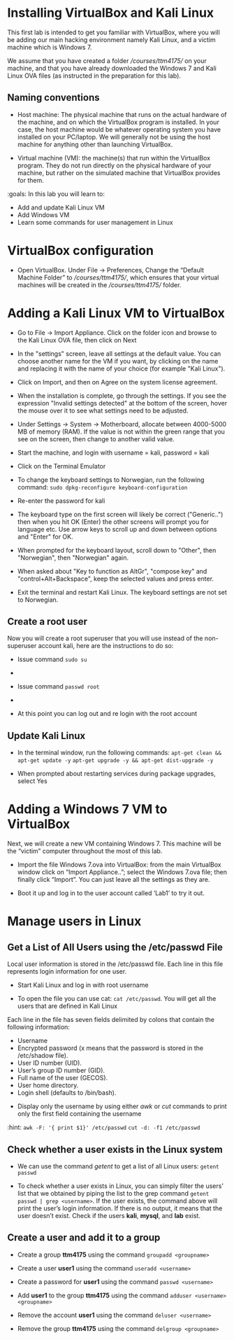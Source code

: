 # Installing VirtualBox and Kali Linux

This first lab is intended to get you familiar with VirtualBox, where you will be adding our main hacking environment namely Kali Linux, and a victim machine which is Windows 7. 

We assume that you have created a folder */courses/ttm4175/* on your machine, and that you have already downloaded the Windows 7 and Kali Linux OVA files (as instructed in the preparation for this lab).

## Naming conventions

+ Host machine: The physical machine that runs on the actual hardware of the machine, and on which the VirtualBox program is installed. In your case, the host machine would be whatever operating system you have installed on your PC/laptop. We will generally not be using the host machine for anything other than launching VirtualBox.

+ Virtual machine (VM): the machine(s) that run within the VirtualBox program. They do not run directly on the physical hardware of your machine, but rather on the simulated machine that VirtualBox provides for them.

:goals: In this lab you will learn to:

- Add and update Kali Linux VM
- Add Windows VM
- Learn some commands for user management in Linux


# VirtualBox configuration

+ Open VirtualBox. Under File -> Preferences, Change the “Default Machine Folder” to */courses/ttm4175/*, which ensures that your virtual machines will be created in the */courses/ttm4175/* folder.


# Adding a Kali Linux VM to VirtualBox

+ Go to File -> Import Appliance. Click on the folder icon and browse to the Kali Linux OVA file, then click on Next

+ In the "settings" screen, leave all settings at the default value. You can choose another name for the VM if you want, by clicking on the name and replacing it with the name of your choice (for example "Kali Linux"). 

+ Click on Import, and then on Agree on the system license agreement. 

+ When the installation is complete, go through the settings. If you see the expression "Invalid settings detected" at the bottom of the screen, hover the mouse over it to see what settings need to be adjusted.

+ Under Settings -> System -> Motherboard, allocate between 4000-5000 MB of memory (RAM). If the value is not within the green range that you see on the screen, then change to another valid value.

+ Start the machine, and login with username = kali, password = kali

+ Click on the Terminal Emulator

+ To change the keyboard settings to Norwegian, run the following command: `sudo dpkg-reconfigure keyboard-configuration`

+ Re-enter the password for kali

+ The keyboard type on the first screen will likely be correct ("Generic..") then when you hit OK (Enter) the other screens will prompt you for language etc. Use arrow keys to scroll up and down between options and "Enter" for OK.

+ When prompted for the keyboard layout, scroll down to "Other", then "Norwegian", then "Norwegian" again.

+ When asked about "Key to function as AltGr", "compose key" and "control+Alt+Backspace", keep the selected values and press enter.

+ Exit the terminal and restart Kali Linux. The keyboard settings are not set to Norwegian.

## Create a root user

Now you will create a root superuser that you will use instead of the non-superuser account kali, here are the instructions to do so:

+ Issue command `sudo su`

+ <Enter the password for kali user account>

+ Issue command `passwd root`

+ <Enter new password and retype that password>

+ At this point you can log out and re login with the root account

## Update Kali Linux

+ In the terminal window, run the following commands:
`apt-get clean && apt-get update -y`
`apt-get upgrade -y && apt-get dist-upgrade -y`

+ When prompted about restarting services during package upgrades, select Yes 

# Adding a Windows 7 VM to VirtualBox

Next, we will create a new VM containing Windows 7. This machine will be the “victim” computer throughout the most of this lab. 

+ Import the file Windows 7.ova into VirtualBox: from the main VirtualBox window click on “Import Appliance..”; select the Windows 7.ova file; then finally click “Import”. You can just leave all the settings as they are.

+ Boot it up and log in to the user account called ‘Lab1’ to try it out.

# Manage users in Linux

## Get a List of All Users using the /etc/passwd File

Local user information is stored in the /etc/passwd file. Each line in this file represents login information for one user. 

+ Start Kali Linux and log in with root username

+ To open the file you can use cat: `cat /etc/passwd`. You will get all the users that are defined in Kali Linux

Each line in the file has seven fields delimited by colons that contain the following information:
- Username
- Encrypted password (x means that the password is stored in the /etc/shadow file).
- User ID number (UID).
- User’s group ID number (GID).
- Full name of the user (GECOS).
- User home directory.
- Login shell (defaults to /bin/bash).

+ Display only the username by using either *awk* or *cut* commands to print only the first field containing the username

:hint:
`awk -F: '{ print $1}' /etc/passwd`
`cut -d: -f1 /etc/passwd`

## Check whether a user exists in the Linux system

+ We can use the command *getent* to get a list of all Linux users: `getent passwd`

+ To check whether a user exists in Linux, you can simply filter the users’ list that we obtained by piping the list to the grep command `getent passwd | grep <username>`. If the user exists, the command above will print the user’s login information. If there is no output, it means that the user doesn’t exist. Check if the users **kali**, **mysql**, and **lab** exist.

## Create a user and add it to a group

+ Create a group **ttm4175** using the command `groupadd <groupname>`

+ Create a user **user1** using the command `useradd <username>`

+ Create a password for **user1** using the command `passwd <username>`

+ Add **user1** to the group **ttm4175** using the command `adduser <username> <groupname>`

+ Remove the account **user1** using the command `deluser <username>`

+ Remove the group **ttm4175** using the command `delgroup <groupname>`  





 
 